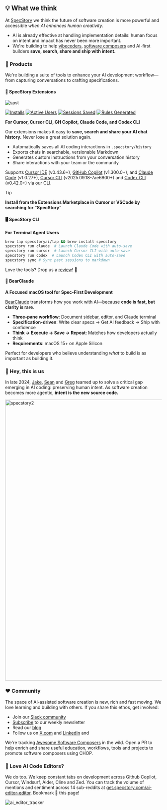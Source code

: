 ## 💡 What we think

At [SpecStory](https://specstory.com/) we think the future of software creation is more powerful and accessible _when AI enhances human creativity_.

- AI is already effective at handling implementation details: human focus on intent and impact has never been more important.
- We're building to help [vibecoders](https://en.wikipedia.org/wiki/Vibe_coding), [software composers](https://tolacapital.com/2024/11/13/the-rise-of-the-software-composer-a-new-era-of-software-creation) and AI-first builders **save, search, share and ship with intent.**

### 🤖 Products

We're building a suite of tools to enhance your AI development workflow—from capturing conversations to crafting specifications.

#### 🔌 SpecStory Extensions

![spst](https://github.com/user-attachments/assets/d12ec377-acea-4945-8587-221f30c426ce)

[![Installs](https://img.shields.io/endpoint?url=https%3A%2F%2Fspecstory.com%2Fapi%2Fbadge%3Fstat%3Dinstalls&style=flat-square)](https://specstory.com/api/badge?stat=installs)
[![Active Users](https://img.shields.io/endpoint?url=https%3A%2F%2Fspecstory.com%2Fapi%2Fbadge%3Fstat%3DactiveUsers&style=flat-square)](https://specstory.com/api/badge?stat=activeUsers)
[![Sessions Saved](https://img.shields.io/endpoint?url=https%3A%2F%2Fspecstory.com%2Fapi%2Fbadge%3Fstat%3DsessionsSaved&style=flat-square)](https://specstory.com/api/badge?stat=sessionsSaved)
[![Rules Generated](https://img.shields.io/endpoint?url=https%3A%2F%2Fspecstory.com%2Fapi%2Fbadge%3Fstat%3DrulesGenerated&style=flat-square)](https://specstory.com/api/badge?stat=rulesGenerated)

**For Cursor, Cursor CLI, GH Copilot, Claude Code, and Codex CLI**

Our extensions makes it easy to **save, search and share your AI chat history.** Never lose a great solution again.

- Automatically saves all AI coding interactions in `.specstory/history` 
- Exports chats in searchable, versionable Markdown
- Generates custom instructions from your conversation history
- Share interactions with your team or the community

Supports [Cursor IDE](https://www.cursor.com/) (v0.43.6+), [GitHub Copilot](https://github.com/features/copilot) (v1.300.0+), and [Claude Code](https://www.claude.com/product/claude-code) (v1.0.27+), [Cursor CLI](https://cursor.com/cli) (v2025.09.18-7ae6800+) and [Codex CLI](https://www.openai.com/codex/cli/) (v0.42.0+) via our CLI.

> [!TIP]
> **Install from the Extensions Marketplace in Cursor or VSCode by searching for "SpecStory"**

####  🖥️ SpecStory CLI

**For Terminal Agent Users**

```bash
brew tap specstoryai/tap && brew install specstory
specstory run claude  # Launch Claude Code with auto-save
specstory run cursor  # Launch Cursor CLI with auto-save
specstory run codex  # Launch Codex CLI with auto-save
specstory sync # Sync past sessions to markdown
```

Love the tools? Drop us a [review](https://marketplace.visualstudio.com/items?itemName=SpecStory.specstory-vscode&ssr=false#review-details)! 🧠

#### 🧸 BearClaude

**A Focused macOS tool for Spec-First Development**

[BearClaude](https://bearclaude.specstory.com) transforms how you work with AI—because **code is fast, but clarity is rare**.

- **Three-pane workflow**: Document sidebar, editor, and Claude terminal
- **Specification-driven**: Write clear specs → Get AI feedback → Ship with confidence
- **Think → Execute → Save → Repeat**: Matches how developers actually think
- **Requirements**: macOS 15+ on Apple Silicon

Perfect for developers who believe understanding *what* to build is as important as building it.

### 👋 Hey, this is us

In late 2024, [Jake](https://github.com/jakelevirne), [Sean](https://github.com/belucid) and [Greg](https://github.com/gregce) teamed up to solve a critical gap emerging in AI coding: preserving human intent. As software creation becomes more agentic, **intent is the new source code.**

<img width="900" alt="specstory2" src="https://github.com/user-attachments/assets/9983d6eb-138c-4fd6-8da0-97468f0c8b38" />

### ❤️ Community

The space of AI-assisted software creation is new, rich and fast moving. We love learning and building with others. If you share this ethos, get involved:

- Join our [Slack community](https://specstory.slack.com/join/shared_invite/zt-2vq0274ck-MYS39rgOpDSmgfE1IeK9gg)
- [Subscribe](https://newsletter.specstory.com/) to our weekly newsletter
- Read our [blog](https://specstory.com/blog)
- Follow us on [X.com](https://x.com/specstoryai) and [LinkedIn](https://www.linkedin.com/company/specstory/) and

We're tracking [Awesome Software Composers](https://github.com/specstoryai/awesome-software-composers) in the wild. Open a PR to help enrich and share useful education, workflows, tools and projects to promote software composers using CHOP.

### 🤖 Love AI Code Editors? 

We do too. We keep constant tabs on development across Github Copilot, Cursor, Windsurf, Aider, Cline and Zed. You can track the volume of mentions and sentiment across 14 sub-reddits at [get.specstory.com/ai-editor-editor](https://specstory.com/editor-tracker). Bookmark 🔖 this page!

![ai_editor_tracker](https://github.com/user-attachments/assets/e4b23cb8-b790-45dc-809a-e5c532e56bb8)




